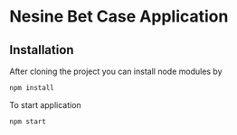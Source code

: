 # Nesine Bet Case Application

## Installation

After cloning the project you can install node modules by

```bash
npm install
```

To start application

```bash
npm start
```
